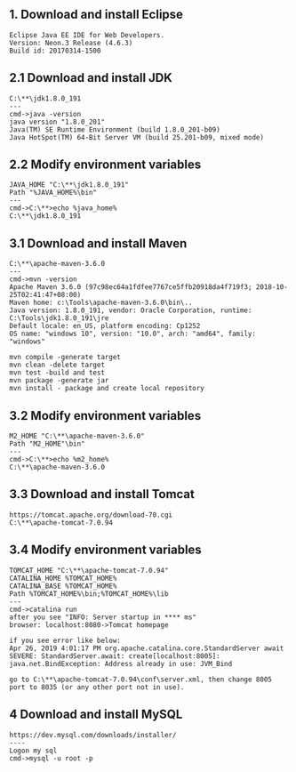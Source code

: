 ## 1. Download and install Eclipse

    Eclipse Java EE IDE for Web Developers.
    Version: Neon.3 Release (4.6.3)
    Build id: 20170314-1500

## 2.1 Download and install JDK

    C:\**\jdk1.8.0_191
    ---
    cmd->java -version
    java version "1.8.0_201"
    Java(TM) SE Runtime Environment (build 1.8.0_201-b09)
    Java HotSpot(TM) 64-Bit Server VM (build 25.201-b09, mixed mode)
    
## 2.2 Modify environment variables  

    JAVA_HOME "C:\**\jdk1.8.0_191"
    Path "%JAVA_HOME%\bin"
    ---
    cmd->C:\**>echo %java_home%
    C:\**\jdk1.8.0_191
    
## 3.1 Download and install Maven
    
    C:\**\apache-maven-3.6.0
    ---
    cmd->mvn -version
    Apache Maven 3.6.0 (97c98ec64a1fdfee7767ce5ffb20918da4f719f3; 2018-10-25T02:41:47+08:00)
    Maven home: c:\Tools\apache-maven-3.6.0\bin\..
    Java version: 1.8.0_191, vendor: Oracle Corporation, runtime: C:\Tools\jdk1.8.0_191\jre
    Default locale: en_US, platform encoding: Cp1252
    OS name: "windows 10", version: "10.0", arch: "amd64", family: "windows"
    
    mvn compile -generate target
    mvn clean -delete target
    mvn test -build and test 
    mvn package -generate jar
    mvn install - package and create local repository
    
## 3.2 Modify environment variables

    M2_HOME "C:\**\apache-maven-3.6.0"
    Path "M2_HOME"\bin"
    ---
    cmd->C:\**>echo %m2_home%
    C:\**\apache-maven-3.6.0
    
## 3.3 Download and install Tomcat

    https://tomcat.apache.org/download-70.cgi
    C:\**\apache-tomcat-7.0.94
    
## 3.4 Modify environment variables
    
    TOMCAT_HOME "C:\**\apache-tomcat-7.0.94"
    CATALINA_HOME %TOMCAT_HOME%
    CATALINA_BASE %TOMCAT_HOME%
    Path %TOMCAT_HOME%\bin;%TOMCAT_HOME%\lib
    ---
    cmd->catalina run
    after you see "INFO: Server startup in **** ms"
    browser: localhost:8080->Tomcat homepage
    
    if you see error like below:     
    Apr 26, 2019 4:01:17 PM org.apache.catalina.core.StandardServer await
    SEVERE: StandardServer.await: create[localhost:8005]:
    java.net.BindException: Address already in use: JVM_Bind

    go to C:\**\apache-tomcat-7.0.94\conf\server.xml, then change 8005 port to 8035 (or any other port not in use).
 
 ## 4 Download and install MySQL
 
    https://dev.mysql.com/downloads/installer/
    ----
    Logon my sql 
    cmd->mysql -u root -p    
